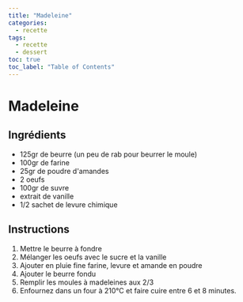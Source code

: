 ```yaml
---
title: "Madeleine"
categories:
  - recette
tags:
  - recette
  - dessert
toc: true
toc_label: "Table of Contents"
---
```


#  Madeleine

## Ingrédients

- 125gr de beurre (un peu de rab pour beurrer le moule)
- 100gr de farine
- 25gr de poudre d'amandes
- 2 oeufs
- 100gr de suvre
- extrait de vanille
- 1/2 sachet de levure chimique

## Instructions

1. Mettre le beurre à fondre
1. Mélanger les oeufs  avec le sucre et la vanille
1. Ajouter en pluie fine farine, levure et amande en poudre
1. Ajouter le beurre fondu
1. Remplir les moules à madeleines aux 2/3
1. Enfournez dans un four à 210°C et faire cuire entre 6 et 8 minutes. 

